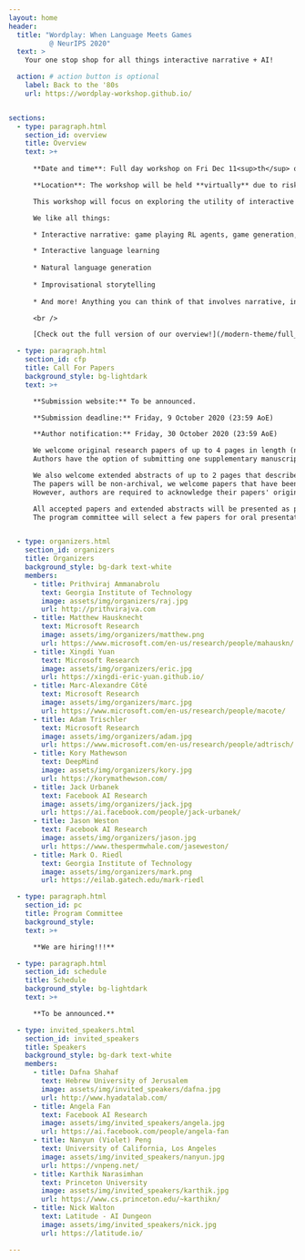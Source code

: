 ```yaml
---
layout: home
header:
  title: "Wordplay: When Language Meets Games 
          @ NeurIPS 2020"
  text: >
    Your one stop shop for all things interactive narrative + AI!

  action: # action button is optional
    label: Back to the '80s
    url: https://wordplay-workshop.github.io/


sections:
  - type: paragraph.html
    section_id: overview
    title: Overview
    text: >+
    
      **Date and time**: Full day workshop on Fri Dec 11<sup>th</sup> or Sat the 12<sup>th</sup>, TBD <br />

      **Location**: The workshop will be held **virtually** due to risks and travel restrictions associated with COVID-19. See more information from the [NeurIPS website](https://neurips.cc/). <br />

      This workshop will focus on exploring the utility of interactive narratives, think everything from classic text-adventures like [Zork](http://textadventures.online/play/?story=http%3A%2F%2Fwww.ifarchive.org%2Fif-archive%2Fgames%2Fhugo%2Fhugozork.hex) to modern [Twine](https://twinery.org/) games, to fill a role as the learning environments of choice for language-based tasks including but not limited to storytelling. A previous iteration of this workshop took place very successfully with over a hundred attendees, also at NeurIPS, in 2018 and since then the community of people working in this area has rapidly increased. This workshop aims to be a centralized place where all researchers involved across a breadth of fields can interact and learn from each other. Furthermore, it will act as a showcase to the wider NLP/RL/Game communities on interactive narrative's place as a learning environment. The program will feature a collection of invited talks in addition to contributed talks and posters from each of these sections of the interactive narrative community and the wider NLP and RL communities.  <br />

      We like all things:

      * Interactive narrative: game playing RL agents, game generation, etc.

      * Interactive language learning
      
      * Natural language generation
      
      * Improvisational storytelling
      
      * And more! Anything you can think of that involves narrative, interactivity, and language!

      <br />

      [Check out the full version of our overview!](/modern-theme/full_overview)

  - type: paragraph.html
    section_id: cfp
    title: Call For Papers
    background_style: bg-lightdark
    text: >+

      **Submission website:** To be announced.

      **Submission deadline:** Friday, 9 October 2020 (23:59 AoE)

      **Author notification:** Friday, 30 October 2020 (23:59 AoE)

      We welcome original research papers of up to 4 pages in length (not including references or supplementary materials), formatted according to [the NeurIPS 2020 style](https://nips.cc/Conferences/2020/PaperInformation/StyleFiles). Submissions should be in **.pdf** format. Since the review process is **double-blind**, all papers should be appropriately anonymised.
      Authors have the option of submitting one supplementary manuscript containing further details of their work, it is entirely up to the reviewers to decide whether they wish to consult this additional material. <br/>

      We also welcome extended abstracts of up to 2 pages that describe open problems and challenges in this area.
      The papers will be non-archival, we welcome papers that have been published or submitted to other places.
      However, authors are required to acknowledge their papers' original appearance in such cases. <br/>

      All accepted papers and extended abstracts will be presented as posters.
      The program committee will select a few papers for oral presentation.


  - type: organizers.html
    section_id: organizers
    title: Organizers
    background_style: bg-dark text-white
    members:
      - title: Prithviraj Ammanabrolu
        text: Georgia Institute of Technology
        image: assets/img/organizers/raj.jpg
        url: http://prithvirajva.com
      - title: Matthew Hausknecht
        text: Microsoft Research
        image: assets/img/organizers/matthew.png
        url: https://www.microsoft.com/en-us/research/people/mahauskn/
      - title: Xingdi Yuan
        text: Microsoft Research
        image: assets/img/organizers/eric.jpg
        url: https://xingdi-eric-yuan.github.io/
      - title: Marc-Alexandre Côté
        text: Microsoft Research
        image: assets/img/organizers/marc.jpg
        url: https://www.microsoft.com/en-us/research/people/macote/
      - title: Adam Trischler
        text: Microsoft Research
        image: assets/img/organizers/adam.jpg
        url: https://www.microsoft.com/en-us/research/people/adtrisch/
      - title: Kory Mathewson
        text: DeepMind
        image: assets/img/organizers/kory.jpg
        url: https://korymathewson.com/
      - title: Jack Urbanek
        text: Facebook AI Research
        image: assets/img/organizers/jack.jpg
        url: https://ai.facebook.com/people/jack-urbanek/
      - title: Jason Weston
        text: Facebook AI Research
        image: assets/img/organizers/jason.jpg
        url: https://www.thespermwhale.com/jaseweston/
      - title: Mark O. Riedl
        text: Georgia Institute of Technology
        image: assets/img/organizers/mark.png
        url: https://eilab.gatech.edu/mark-riedl

  - type: paragraph.html
    section_id: pc
    title: Program Committee
    background_style: 
    text: >+

      **We are hiring!!!**

  - type: paragraph.html
    section_id: schedule
    title: Schedule
    background_style: bg-lightdark
    text: >+

      **To be announced.**

  - type: invited_speakers.html
    section_id: invited_speakers
    title: Speakers
    background_style: bg-dark text-white
    members:
      - title: Dafna Shahaf
        text: Hebrew University of Jerusalem
        image: assets/img/invited_speakers/dafna.jpg
        url: http://www.hyadatalab.com/
      - title: Angela Fan
        text: Facebook AI Research
        image: assets/img/invited_speakers/angela.jpg
        url: https://ai.facebook.com/people/angela-fan
      - title: Nanyun (Violet) Peng
        text: University of California, Los Angeles
        image: assets/img/invited_speakers/nanyun.jpg
        url: https://vnpeng.net/
      - title: Karthik Narasimhan
        text: Princeton University
        image: assets/img/invited_speakers/karthik.jpg
        url: https://www.cs.princeton.edu/~karthikn/
      - title: Nick Walton
        text: Latitude - AI Dungeon
        image: assets/img/invited_speakers/nick.jpg
        url: https://latitude.io/

---
```

